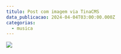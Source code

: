 ```yaml
---
titulo: Post com imagem via TinaCMS
data_publicacao: 2024-04-04T03:00:00.000Z
categorias:
  - musica
---
```


![](/images/content/Morro-das-Pedras.jpg)
